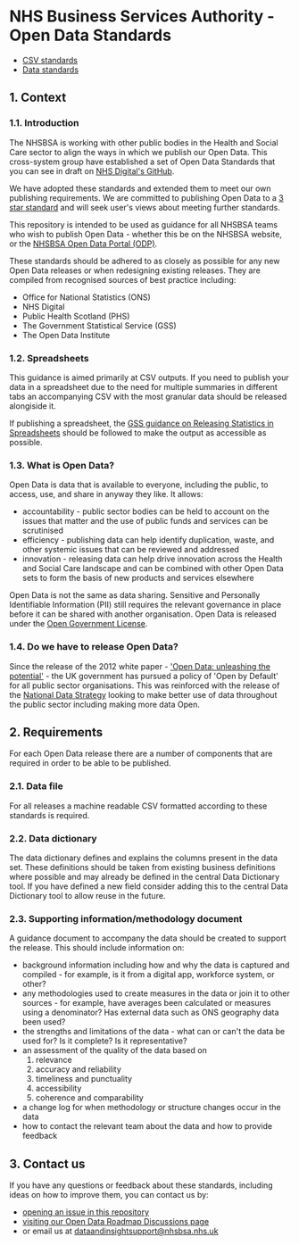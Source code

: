 # NHS Business Services Authority - Open Data Standards

* [CSV standards](./csv-standards.md)
* [Data standards](./data-standards.md)

## 1. Context

### 1.1. Introduction
The NHSBSA is working with other public bodies in the Health and Social Care sector to align the ways in which we publish our Open Data. This cross-system group have established a set of Open Data Standards that you can see in draft on [NHS Digital's GitHub](https://github.com/NHSDigital/open-data-standards).

We have adopted these standards and extended them to meet our own publishing requirements. We are committed to publishing Open Data to a [3 star standard](http://5stardata.info/en/) and will seek user's views about meeting further standards.

This repository is intended to be used as guidance for all NHSBSA teams who wish to publish Open Data - whether this be on the NHSBSA website, or the [NHSBSA Open Data Portal (ODP)](https://opendata.nhsbsa.net/).

These standards should be adhered to as closely as possible for any new Open Data releases or when redesigning existing releases. They are compiled from recognised sources of best practice including:

* Office for National Statistics (ONS)
* NHS Digital
* Public Health Scotland (PHS)
* The Government Statistical Service (GSS)
* The Open Data Institute

### 1.2. Spreadsheets
This guidance is aimed primarily at CSV outputs. If you need to publish your data in a spreadsheet due to the need for multiple summaries in different tabs an accompanying CSV with the most granular data should be released alongiside it.

If publishing a spreadsheet, the [GSS guidance on Releasing Statistics in Spreadsheets](https://analysisfunction.civilservice.gov.uk/policy-store/releasing-statistics-in-spreadsheets/) should be followed to make the output as accessible as possible.

### 1.3. What is Open Data?
Open Data is data that is available to everyone, including the public, to access, use, and share in anyway they like. It allows:

* accountability - public sector bodies can be held to account on the issues that matter and the use of public funds and services can be scrutinised
* efficiency - publishing data can help identify duplication, waste, and other systemic issues that can be reviewed and addressed
* innovation - releasing data can help drive innovation across the Health and Social Care landscape and can be combined with other Open Data sets to form the basis of new products and services elsewhere

Open Data is not the same as data sharing. Sensitive and Personally Identifiable Information (PII) still requires the relevant governance in place before it can be shared with another organisation. Open Data is released under the [Open Government License](https://www.nationalarchives.gov.uk/doc/open-government-licence/version/3/).

### 1.4. Do we have to release Open Data?
Since the release of the 2012 white paper - ['Open Data: unleashing the potential'](https://www.gov.uk/government/publications/open-data-white-paper-unleashing-the-potential) - the UK government has pursued a policy of 'Open by Default' for all public sector organisations. This was reinforced with the release of the [National Data Strategy](https://www.gov.uk/government/publications/uk-national-data-strategy/national-data-strategy) looking to make better use of data throughout the public sector including making more data Open.

## 2. Requirements
For each Open Data release there are a number of components that are required in order to be able to be published.

### 2.1. Data file
For all releases a machine readable CSV formatted according to these standards is required.

### 2.2. Data dictionary
The data dictionary defines and explains the columns present in the data set. These definitions should be taken from existing business definitions where possible and may already be defined in the central Data Dictionary tool. If you have defined a new field consider adding this to the central Data Dictionary tool to allow reuse in the future.

### 2.3. Supporting information/methodology document
A guidance document to accompany the data should be created to support the release. This should include information on:

* background information including how and why the data is captured and compiled - for example, is it from a digital app, workforce system, or other?
* any methodologies used to create measures in the data or join it to other sources - for example, have averages been calculated or measures using a denominator? Has external data such as ONS geography data been used?
* the strengths and limitations of the data - what can or can't the data be used for? Is it complete? Is it representative?
* an assessment of the quality of the data based on
    1. relevance
    2. accuracy and reliability
    3. timeliness and punctuality
    4. accessibility
    5. coherence and comparability
* a change log for when methodology or structure changes occur in the data
* how to contact the relevant team about the data and how to provide feedback

## 3. Contact us
If you have any questions or feedback about these standards, including ideas on how to improve them, you can contact us by:

* [opening an issue in this repository]()
* [visiting our Open Data Roadmap Discussions page](https://github.com/nhsbsa-data-analytics/open-data-roadmap/discussions)
* or email us at dataandinsightsupport@nhsbsa.nhs.uk 